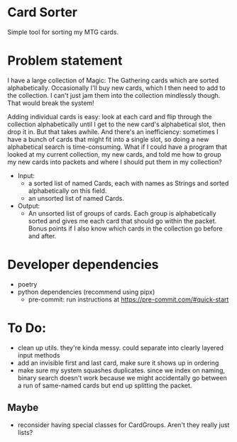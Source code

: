 # Card Sorter

Simple tool for sorting my MTG cards.

# Problem statement

I have a large collection of Magic: The Gathering cards which are sorted alphabetically. Occasionally
I'll buy new cards, which I then need to add to the collection. I can't just jam them into the
collection mindlessly though. That would break the system!

Adding individual cards is easy: look at each card and flip through the collection alphabetically
until I get to the new card's alphabetical slot, then drop it in. But that takes awhile. And there's
an inefficiency: sometimes I have a bunch of cards that might fit into a single slot, so doing a new
alphabetical search is time-consuming. What if I could have a program that looked at my current
collection, my new cards, and told me how to group my new cards into packets and where I should put
them in my collection?

* Input:
    * a sorted list of named Cards, each with names as Strings and sorted alphabetically on this field.
    * an unsorted list of named Cards.
* Output:
    * An unsorted list of groups of cards. Each group is alphabetically sorted and gives me each
    card that should go within the packet. Bonus points if I also know which cards in the collection
    go before and after.

# Developer dependencies
* poetry
* python dependencies (recommend using pipx)
    * pre-commit: run instructions at https://pre-commit.com/#quick-start

# To Do:
* clean up utils. they're kinda messy. could separate into clearly layered input methods
* add an invisible first and last card, make sure it shows up in ordering
* make sure my system squashes duplicates. since we index on naming, binary search
  doesn't work because we might accidentally go between a run of same-named cards but end
  up splitting the packet.
## Maybe
* reconsider having special classes for CardGroups. Aren't they really just lists?
